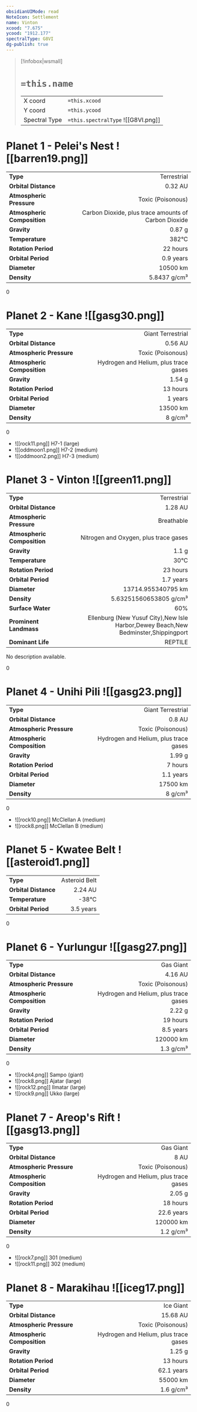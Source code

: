 ```yaml
---
obsidianUIMode: read
NoteIcon: Settlement
name: Vinton
xcood: "7.675"
ycood: "1912.177"
spectralType: G8VI
dg-publish: true
---
```

> [!infobox|wsmall]
> # `=this.name`
> | | |
> | - | - |
> | X coord | `=this.xcood` |
> | Y coord| `=this.ycood` |
> | Spectral Type | `=this.spectralType` ![[G8VI.png]] |

# Planet 1 - Pelei's Nest ![[barren19.png]]
|                             |                           |
| --------------------------- | -------------------------:|
| **Type**                    |             Terrestrial |
| **Orbital Distance**        |   0.32 AU |
| **Atmospheric Pressure**    |       Toxic (Poisonous) |
| **Atmospheric Composition** |      Carbon Dioxide, plus trace amounts of Carbon Dioxide |
| **Gravity**                 |        0.87 g |
| **Temperature**             |    382°C |
| **Rotation Period**         |  22 hours |
| **Orbital Period** | 0.9 years |
| **Diameter**                |      10500 km | 
| **Density**                 |    5.8437 g/cm³ |



0



# Planet 2 - Kane ![[gasg30.png]]
|                             |                           |
| --------------------------- | -------------------------:|
| **Type**                    |             Giant Terrestrial |
| **Orbital Distance**        |   0.56 AU |
| **Atmospheric Pressure**    |       Toxic (Poisonous) |
| **Atmospheric Composition** |      Hydrogen and Helium, plus trace gases |
| **Gravity**                 |        1.54 g |
| **Rotation Period**         |  13 hours |
| **Orbital Period** | 1 years |
| **Diameter**                |      13500 km | 
| **Density**                 |    8 g/cm³ |



0

- ![[rock11.png]] H7-1 (large)
- ![[oddmoon1.png]] H7-2 (medium)
- ![[oddmoon2.png]] H7-3 (medium)


# Planet 3 - Vinton ![[green11.png]]
|                             |                           |
| --------------------------- | -------------------------:|
| **Type**                    |             Terrestrial |
| **Orbital Distance**        |   1.28 AU |
| **Atmospheric Pressure**    |       Breathable |
| **Atmospheric Composition** |      Nitrogen and Oxygen, plus trace gases |
| **Gravity**                 |        1.1 g |
| **Temperature**             |    30°C |
| **Rotation Period**         |  23 hours |
| **Orbital Period** | 1.7 years |
| **Diameter**                |      13714.955340795 km | 
| **Density**                 |    5.63251560653805 g/cm³ |
| **Surface Water**           |           60% | 
| **Prominent Landmass**      |         Ellenburg (New Yusuf City),New Isle Harbor,Dewey Beach,New Bedminster,Shippingport | 
| **Dominant Life**           |         REPTILE |

No description available.

0



# Planet 4 - Unihi Pili ![[gasg23.png]]
|                             |                           |
| --------------------------- | -------------------------:|
| **Type**                    |             Giant Terrestrial |
| **Orbital Distance**        |   0.8 AU |
| **Atmospheric Pressure**    |       Toxic (Poisonous) |
| **Atmospheric Composition** |      Hydrogen and Helium, plus trace gases |
| **Gravity**                 |        1.99 g |
| **Rotation Period**         |  7 hours |
| **Orbital Period** | 1.1 years |
| **Diameter**                |      17500 km | 
| **Density**                 |    8 g/cm³ |



0

- ![[rock10.png]] McClellan A (medium)
- ![[rock8.png]] McClellan B (medium)


# Planet 5 - Kwatee Belt ![[asteroid1.png]]
|                             |                           |
| --------------------------- | -------------------------:|
| **Type**                    |             Asteroid Belt |
| **Orbital Distance**        |   2.24 AU |
| **Temperature**             |    -38°C |
| **Orbital Period** | 3.5 years |



0



# Planet 6 - Yurlungur ![[gasg27.png]]
|                             |                           |
| --------------------------- | -------------------------:|
| **Type**                    |             Gas Giant |
| **Orbital Distance**        |   4.16 AU |
| **Atmospheric Pressure**    |       Toxic (Poisonous) |
| **Atmospheric Composition** |      Hydrogen and Helium, plus trace gases |
| **Gravity**                 |        2.22 g |
| **Rotation Period**         |  19 hours |
| **Orbital Period** | 8.5 years |
| **Diameter**                |      120000 km | 
| **Density**                 |    1.3 g/cm³ |



0

- ![[rock4.png]] Sampo (giant)
- ![[rock8.png]] Ajatar (large)
- ![[rock12.png]] Ilmatar (large)
- ![[rock9.png]] Ukko (large)


# Planet 7 - Areop's Rift ![[gasg13.png]]
|                             |                           |
| --------------------------- | -------------------------:|
| **Type**                    |             Gas Giant |
| **Orbital Distance**        |   8 AU |
| **Atmospheric Pressure**    |       Toxic (Poisonous) |
| **Atmospheric Composition** |      Hydrogen and Helium, plus trace gases |
| **Gravity**                 |        2.05 g |
| **Rotation Period**         |  18 hours |
| **Orbital Period** | 22.6 years |
| **Diameter**                |      120000 km | 
| **Density**                 |    1.2 g/cm³ |



0

- ![[rock7.png]] 301 (medium)
- ![[rock11.png]] 302 (medium)


# Planet 8 - Marakihau ![[iceg17.png]]
|                             |                           |
| --------------------------- | -------------------------:|
| **Type**                    |             Ice Giant |
| **Orbital Distance**        |   15.68 AU |
| **Atmospheric Pressure**    |       Toxic (Poisonous) |
| **Atmospheric Composition** |      Hydrogen and Helium, plus trace gases |
| **Gravity**                 |        1.25 g |
| **Rotation Period**         |  13 hours |
| **Orbital Period** | 62.1 years |
| **Diameter**                |      55000 km | 
| **Density**                 |    1.6 g/cm³ |



0



